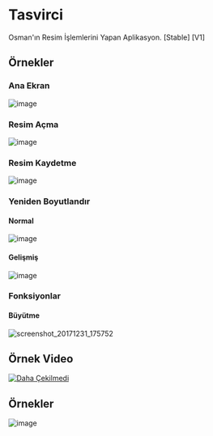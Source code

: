 # Tasvirci
Osman'ın Resim İşlemlerini Yapan Aplikasyon. [Stable] [V1]

## Örnekler
### Ana Ekran
![image](https://user-images.githubusercontent.com/25110697/34462348-2d3a815a-ee53-11e7-9411-ab7cb9bcbfe9.png)
### Resim Açma
![image](https://user-images.githubusercontent.com/25110697/34462352-49564158-ee53-11e7-838b-52aa74e7d487.png)
### Resim Kaydetme
![image](https://user-images.githubusercontent.com/25110697/34462358-5af3e064-ee53-11e7-9785-8bc6dd77fbef.png)
### Yeniden Boyutlandır
#### Normal
![image](https://user-images.githubusercontent.com/25110697/34462386-cefa718a-ee53-11e7-80eb-2c7e95e7a783.png)
#### Gelişmiş
![image](https://user-images.githubusercontent.com/25110697/34462395-f6a8355a-ee53-11e7-8df5-7d8cde74cb41.png)
### Fonksiyonlar
#### Büyütme
![screenshot_20171231_175752](https://user-images.githubusercontent.com/25110697/34462402-292c6438-ee54-11e7-8c01-39bd436743eb.png)

## Örnek Video
[![Daha Çekilmedi](https://img.youtube.com/vi/-/0.jpg)](https://www.youtube.com/watch?v=-)
## Örnekler
![image](https://user-images.githubusercontent.com/25110697/34462407-44a23f6c-ee54-11e7-9aec-463d9ffc74f2.png)
